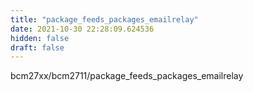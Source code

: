 ```yaml
---
title: "package_feeds_packages_emailrelay"
date: 2021-10-30 22:28:09.624536
hidden: false
draft: false
---
```


bcm27xx/bcm2711/package_feeds_packages_emailrelay

